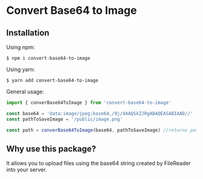 # Convert Base64 to Image

## Installation

Using npm:

```shell
$ npm i convert-base64-to-image
```

Using yarn:

```shell
$ yarn add convert-base64-to-image
```

General usage:

```ts
import { converBase64ToImage } from 'convert-base64-to-image'

const base64 = 'data:image/jpeg;base64,/9j/4AAQSkZJRgABAQEASABIAAD//'
const pathToSaveImage = '/public/image.png'

const path = converBase64ToImage(base64, pathToSaveImage) //returns path /public/image.png 
```

## Why use this package?
It allows you to upload files using the base64 string created by FileReader into your server.
